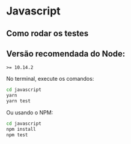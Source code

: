 # Javascript

## Como rodar os testes

## Versão recomendada do Node:

```
>= 10.14.2
```

No terminal, execute os comandos:

```bash
cd javascript
yarn
yarn test
```

Ou usando o NPM:

```bash
cd javascript
npm install
npm test
```
